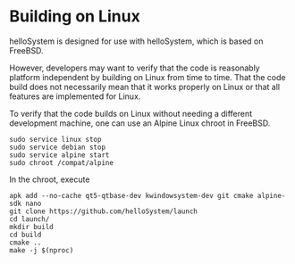 # Building on Linux

helloSystem is designed for use with helloSystem, which is based on FreeBSD.

However, developers may want to verify that the code is reasonably platform independent by building on Linux from time to time.
That the code build does not necessarily mean that it works properly on Linux or that all features are implemented for Linux.

To verify that the code builds on Linux without needing a different development machine, one can use an Alpine Linux chroot in FreeBSD.

```
sudo service linux stop
sudo service debian stop
sudo service alpine start
sudo chroot /compat/alpine
```

In the chroot, execute

```
apk add --no-cache qt5-qtbase-dev kwindowsystem-dev git cmake alpine-sdk nano
git clone https://github.com/helloSystem/launch
cd launch/
mkdir build
cd build
cmake ..
make -j $(nproc)
```

